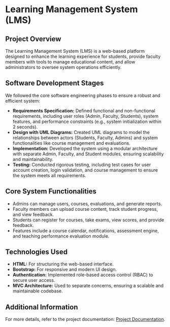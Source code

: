 <!DOCTYPE html>
<html lang="en">
<head>
    <meta charset="UTF-8">
    <meta name="viewport" content="width=device-width, initial-scale=1.0">
    </head>
<body>
    <div class="container">
        <h1>Learning Management System (LMS)</h1>
        <h2>Project Overview</h2>
        <p>The Learning Management System (LMS) is a web-based platform designed to enhance the learning experience for students, provide faculty members with tools to manage educational content, and allow administrators to oversee system operations efficiently.</p>
        <h2>Software Development Stages</h2>
        <p>We followed the core software engineering phases to ensure a robust and efficient system:</p>
        <ul>
            <li><strong>Requirements Specification:</strong> Defined functional and non-functional requirements, including user roles (Admin, Faculty, Students), system features, and performance constraints (e.g., system initialization within 2 seconds).</li>
            <li><strong>Design with UML Diagrams:</strong> Created UML diagrams to model the relationships between actors (Students, Faculty, Admins) and system functionalities like course management and evaluations.</li>
            <li><strong>Implementation:</strong> Developed the system using a modular architecture with separate Admin, Faculty, and Student modules, ensuring scalability and maintainability.</li>
            <li><strong>Testing:</strong> Conducted rigorous testing, including test cases for user account creation, login validation, and course management to ensure the system meets all requirements.</li>
        </ul>
        <h2>Core System Functionalities</h2>
        <ul>
            <li>Admins can manage users, courses, evaluations, and generate reports.</li>
            <li>Faculty members can upload course content, track student progress, and view feedback.</li>
            <li>Students can register for courses, take exams, view scores, and provide feedback.</li>
            <li>Features include a course calendar, notifications, assessment engine, and teaching performance evaluation module.</li>
        </ul>
        <h2>Technologies Used</h2>
        <ul>
            <li><strong>HTML:</strong> For structuring the web-based interface.</li>
            <li><strong>Bootstrap:</strong> For responsive and modern UI design.</li>
            <li><strong>Authentication:</strong> Implemented role-based access control (RBAC) to secure user access.</li>
            <li><strong>MVC Architecture:</strong> Used to separate concerns, ensuring a scalable and maintainable codebase.</li>
        </ul>
        <h2>Additional Information</h2>
        <p>For more details, refer to the project documentation: <a href="https://example.com/lms-documentation">Project Documentation</a>.</p>
    </div>
</body>
</html>
